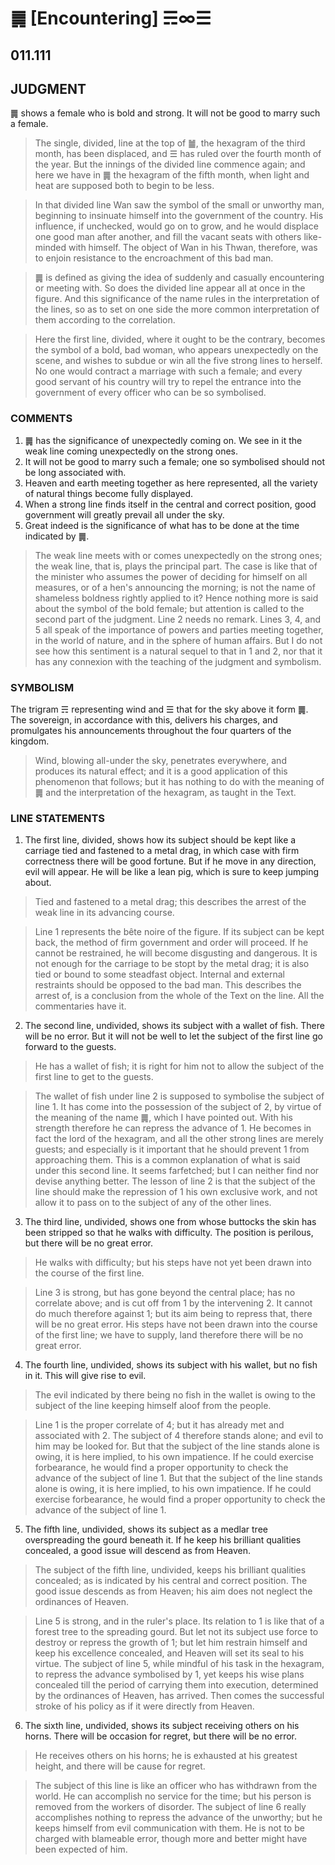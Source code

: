 # ䷫ [Encountering] ☴∞☰

## 011.111

## JUDGMENT

䷫ shows a female who is bold and strong. It will not be good to marry such a female.

> The single, divided, line at the top of ䷪, the hexagram of the third month, has been displaced, and ☰ has ruled over the fourth month of the year. But the innings of the divided line commence again; and here we have in ䷫ the hexagram of the fifth month, when light and heat are supposed both to begin to be less.

> In that divided line Wan saw the symbol of the small or unworthy man, beginning to insinuate himself into the government of the country. His influence, if unchecked, would go on to grow, and he would displace one good man after another, and fill the vacant seats with others like-minded with himself. The object of Wan in his Thwan, therefore, was to enjoin resistance to the encroachment of this bad man.

> ䷫ is defined as giving the idea of suddenly and casually encountering or meeting with. So does the divided line appear all at once in the figure. And this significance of the name rules in the interpretation of the lines, so as to set on one side the more common interpretation of them according to the correlation.

> Here the first line, divided, where it ought to be the contrary, becomes the symbol of a bold, bad woman, who appears unexpectedly on the scene, and wishes to subdue or win all the five strong lines to herself. No one would contract a marriage with such a female; and every good servant of his country will try to repel the entrance into the government of every officer who can be so symbolised.

### COMMENTS

1. ䷫ has the significance of unexpectedly coming on. We see in it the weak line coming unexpectedly on the strong ones.
2. It will not be good to marry such a female; one so symbolised should not be long associated with.
3. Heaven and earth meeting together as here represented, all the variety of natural things become fully displayed.
4. When a strong line finds itself in the central and correct position, good government will greatly prevail all under the sky.
5. Great indeed is the significance of what has to be done at the time indicated by ䷫.

> The weak line meets with or comes unexpectedly on the strong ones; the weak line, that is, plays the principal part. The case is like that of the minister who assumes the power of deciding for himself on all measures, or of a hen's announcing the morning; is not the name of shameless boldness rightly applied to it? Hence nothing more is said about the symbol of the bold female; but attention is called to the second part of the judgment.
Line 2 needs no remark. Lines 3, 4, and 5 all speak of the importance of powers and parties meeting together, in the world of nature, and in the sphere of human affairs. But I do not see how this sentiment is a natural sequel to that in 1 and 2, nor that it has any connexion with the teaching of the judgment and symbolism.

### SYMBOLISM

The trigram ☴ representing wind and ☰ that for the sky above it form ䷫. The sovereign, in accordance with this, delivers his charges, and promulgates his announcements throughout the four quarters of the kingdom.

> Wind, blowing all-under the sky, penetrates everywhere, and produces its natural effect; and it is a good application of this phenomenon that follows; but it has nothing to do with the meaning of ䷫ and the interpretation of the hexagram, as taught in the Text. 

### LINE STATEMENTS

1. The first line, divided, shows how its subject should be kept like a carriage tied and fastened to a metal drag, in which case with firm correctness there will be good fortune. But if he move in any direction, evil will appear. He will be like a lean pig, which is sure to keep jumping about.

> Tied and fastened to a metal drag; this describes the arrest of the weak line in its advancing course.

> Line 1 represents the bête noire of the figure. If its subject can be kept back, the method of firm government and order will proceed. If he cannot be restrained, he will become disgusting and dangerous. It is not enough for the carriage to be stopt by the metal drag; it is also tied or bound to some steadfast object. Internal and external restraints should be opposed to the bad man. This describes the arrest of, is a conclusion from the whole of the Text on the line. All the commentaries have it.

2. The second line, undivided, shows its subject with a wallet of fish. There will be no error. But it will not be well to let the subject of the first line go forward to the guests.

> He has a wallet of fish; it is right for him not to allow the subject of the first line to get to the guests.

> The wallet of fish under line 2 is supposed to symbolise the subject of line 1. It has come into the possession of the subject of 2, by virtue of the meaning of the name ䷫, which I have pointed out. With his strength therefore he can repress the advance of 1. He becomes in fact the lord of the hexagram, and all the other strong lines are merely guests; and especially is it important that he should prevent 1 from approaching them. This is a common explanation of what is said under this second line. It seems farfetched; but I can neither find nor devise anything better. The lesson of line 2 is that the subject of the line should make the repression of 1 his own exclusive work, and not allow it to pass on to the subject of any of the other lines.

3. The third line, undivided, shows one from whose buttocks the skin has been stripped so that he walks with difficulty. The position is perilous, but there will be no great error.

> He walks with difficulty; but his steps have not yet been drawn into the course of the first line.

> Line 3 is strong, but has gone beyond the central place; has no correlate above; and is cut off from 1 by the intervening 2. It cannot do much therefore against 1; but its aim being to repress that, there will be no great error. His steps have not been drawn into the course of the first line; we have to supply, land therefore there will be no great error.

4. The fourth line, undivided, shows its subject with his wallet, but no fish in it. This will give rise to evil.

> The evil indicated by there being no fish in the wallet is owing to the subject of the line keeping himself aloof from the people.

> Line 1 is the proper correlate of 4; but it has already met and associated with 2. The subject of 4 therefore stands alone; and evil to him may be looked for. But that the subject of the line stands alone is owing, it is here implied, to his own impatience. If he could exercise forbearance, he would find a proper opportunity to check the advance of the subject of line 1. But that the subject of the line stands alone is owing, it is here implied, to his own impatience. If he could exercise forbearance, he would find a proper opportunity to check the advance of the subject of line 1.

5. The fifth line, undivided, shows its subject as a medlar tree overspreading the gourd beneath it. If he keep his brilliant qualities concealed, a good issue will descend as from Heaven.

> The subject of the fifth line, undivided, keeps his brilliant qualities concealed; as is indicated by his central and correct position. The good issue descends as from Heaven; his aim does not neglect the ordinances of Heaven.

> Line 5 is strong, and in the ruler's place. Its relation to 1 is like that of a forest tree to the spreading gourd. But let not its subject use force to destroy or repress the growth of 1; but let him restrain himself and keep his excellence concealed, and Heaven will set its seal to his virtue. The subject of line 5, while mindful of his task in the hexagram, to repress the advance symbolised by 1, yet keeps his wise plans concealed till the period of carrying them into execution, determined by the ordinances of Heaven, has arrived. Then comes the successful stroke of his policy as if it were directly from Heaven.

6. The sixth line, undivided, shows its subject receiving others on his horns. There will be occasion for regret, but there will be no error.

> He receives others on his horns; he is exhausted at his greatest height, and there will be cause for regret.

> The subject of this line is like an officer who has withdrawn from the world. He can accomplish no service for the time; but his person is removed from the workers of disorder. The subject of line 6 really accomplishes nothing to repress the advance of the unworthy; but he keeps himself from evil communication with them. He is not to be charged with blameable error, though more and better might have been expected of him.
